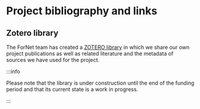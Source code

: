# Project bibliography and links

## Zotero library

The ForNet team has created a [ZOTERO library](https://www.zotero.org/groups/5523825/fornet/library) in which we share our own project publications as well as related literature and the metadata of sources we have used for the project.

:::info

Please note that the library is under construction until the end of the funding period and that its current state is a work in progress.

:::

